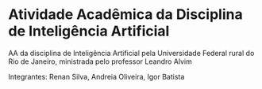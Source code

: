 # Atividade Acadêmica da Disciplina de Inteligência Artificial
AA da disciplina de Inteligência Artificial pela Universidade Federal rural do Rio de Janeiro, ministrada pelo professor Leandro Alvim

Integrantes:
Renan Silva,
Andreia Oliveira,
Igor Batista
